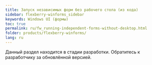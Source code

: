 ```yaml
---
title: Запуск независимых форм без рабочего стола (из кода)
sidebar: flexberry-winforms_sidebar
keywords: Windows UI (формы)
toc: true
permalink: ru/fw_running-independent-forms-without-desktop.html
folder: products/flexberry-winforms/
lang: ru
---
```


Данный раздел находится в стадии разработки. Обратитесь к разработчику за обновлённой версией.
